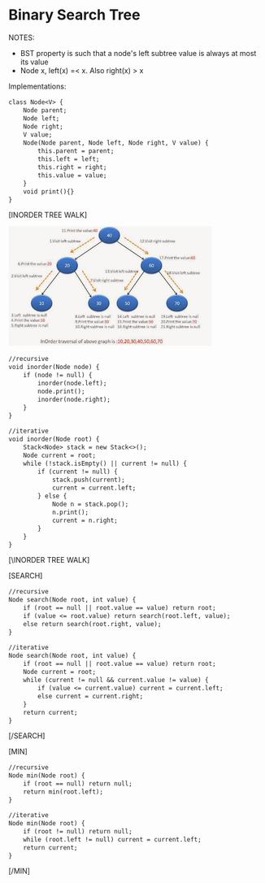 Binary Search Tree
==========

NOTES:
- BST property is such that a node's left subtree value is always at most its value
- Node x, left(x) =< x. Also right(x) > x

Implementations:



```
class Node<V> {
    Node parent;
    Node left;
    Node right;
    V value;
    Node(Node parent, Node left, Node right, V value) {
        this.parent = parent;
        this.left = left;
        this.right = right;
        this.value = value;
    }
    void print(){}
}
```

[INORDER TREE WALK]

![alt text](assets/InOrderTraversalBinaryTree.jpg "Inorder traversal")
```
//recursive
void inorder(Node node) {
    if (node != null) {
        inorder(node.left);
        node.print();
        inorder(node.right);
    }
}
```

```
//iterative
void inorder(Node root) {
    Stack<Node> stack = new Stack<>();
    Node current = root;
    while (!stack.isEmpty() || current != null) {
        if (current != null) {
            stack.push(current);
            current = current.left;
        } else {
            Node n = stack.pop();
            n.print();
            current = n.right;
        }   
    }
}
```
[\INORDER TREE WALK]

[SEARCH]
```
//recursive
Node search(Node root, int value) {
    if (root == null || root.value == value) return root;
    if (value <= root.value) return search(root.left, value);
    else return search(root.right, value);
}
```

```
//iterative
Node search(Node root, int value) {
    if (root == null || root.value == value) return root;
    Node current = root;
    while (current != null && current.value != value) {
        if (value <= current.value) current = current.left;
        else current = current.right;
    }
    return current;
}
```

[/SEARCH]

[MIN]
```
//recursive
Node min(Node root) {
    if (root == null) return null;
    return min(root.left);
}
```

```
//iterative
Node min(Node root) {
    if (root != null) return null;
    while (root.left != null) current = current.left;
    return current;
}
```
[/MIN]

